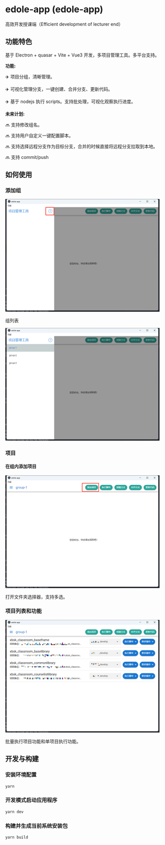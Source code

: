 # edole-app (edole-app)

高效开发授课端（Efficient development of lecturer end）

## 功能特色

基于 Electron + quasar + Vite + Vue3 开发，多项目管理工具。多平台支持。

**功能:**

:airplane: 项目分组，清晰管理。

:airplane: 可视化管理分支，一键创建、合并分支、更新代码。

:airplane: 基于 nodejs 执行 scripts。支持批处理，可视化观察执行进度。

**未来计划:**

:soon: 支持修改组名。

:soon: 支持用户自定义一键配置脚本。

:soon: 支持选择远程分支作为目标分支，合并的时候直接将远程分支拉取到本地。

:soon: 支持 commit/push

## 如何使用

### 添加组

<img src="./doc/group-add.png" alt="group-add" style="zoom:50%;" />

组列表

<img src="./doc/group-list.png" alt="group-list" style="zoom:50%;" />

### 项目

#### 在组内添加项目

<img src="./doc/project-add.png" alt="project-add" style="zoom:50%;" />

打开文件夹选择器，支持多选。

### 项目列表和功能

<img src="./doc/project-list.png" alt="project-list" style="zoom:50%;" />

批量执行项目功能和单项目执行功能。

## 开发与构建

### 安装环境配置

```bash
yarn
```

### 开发模式启动应用程序

```bash
yarn dev
```

### 构建并生成当前系统安装包

```bash
yarn build
```
